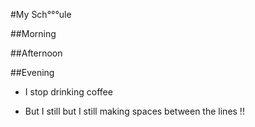 #My Sch°°°ule

##Morning

##Afternoon

##Evening

- I stop drinking coffee

- But I still but I still making spaces between the lines !!